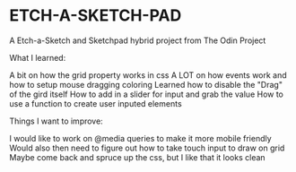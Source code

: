 # ETCH-A-SKETCH-PAD

A Etch-a-Sketch and Sketchpad hybrid project from The Odin Project

What I learned:

A bit on how the grid property works in css
A LOT on how events work and how to setup mouse dragging coloring
Learned how to disable the "Drag" of the gird itself
How to add in a slider for input and grab the value
How to use a function to create user inputed elements

Things I want to improve:

I would like to work on @media queries to make it more mobile friendly
Would also then need to figure out how to take touch input to draw on grid
Maybe come back and spruce up the css, but I like that it looks clean
